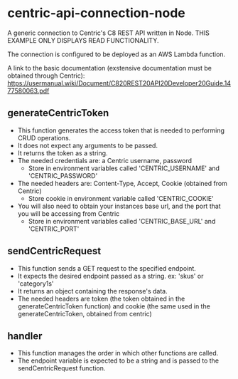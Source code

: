 # centric-api-connection-node

A generic connection to Centric's C8 REST API written in Node.  THIS EXAMPLE ONLY DISPLAYS READ FUNCTIONALITY.

The connection is configured to be deployed as an AWS Lambda function.

A link to the basic documentation (exstensive documentation must be obtained through Centric): https://usermanual.wiki/Document/C820REST20API20Developer20Guide.1477580063.pdf

## generateCentricToken
* This function generates the access token that is needed to performing CRUD operations.
* It does not expect any arguments to be passed.
* It returns the token as a string.
* The needed credentials are: a Centric username, password
  * Store in environment variables called 'CENTRIC_USERNAME' and 'CENTRIC_PASSWORD'
* The needed headers are: Content-Type, Accept, Cookie (obtained from Centric)
  * Store cookie in environment variable called 'CENTRIC_COOKIE'
* You will also need to obtain your instances base url, and the port that you will be accessing from Centric
  * Store in environment variables called 'CENTRIC_BASE_URL' and 'CENTRIC_PORT'

## sendCentricRequest
* This function sends a GET request to the specified endpoint.
* It expects the desired endpoint passed as a string. ex: 'skus' or 'category1s'
* It returns an object containing the response's data.
* The needed headers are token (the token obtained in the generateCentricToken function) and cookie (the same used in the generateCentricToken, obtained from centric)

## handler
* This function manages the order in which other functions are called.
* The endpoint variable is expected to be a string and is passed to the sendCentricRequest function.